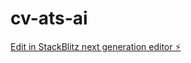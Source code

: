 # cv-ats-ai

[Edit in StackBlitz next generation editor ⚡️](https://stackblitz.com/~/github.com/patgarcia66240-cmd/cv-ats-ai)
